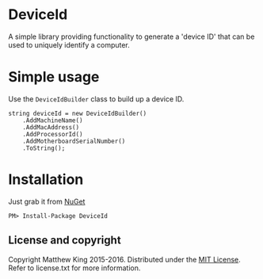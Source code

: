 DeviceId
========

A simple library providing functionality to generate a 'device ID' that can be used to uniquely identify a computer.

Simple usage
============

Use the `DeviceIdBuilder` class to build up a device ID.

    string deviceId = new DeviceIdBuilder()
        .AddMachineName()
        .AddMacAddress()
        .AddProcessorId()
        .AddMotherboardSerialNumber()
        .ToString();

Installation
============

Just grab it from [NuGet](https://www.nuget.org/packages/DeviceId/)

`PM> Install-Package DeviceId`

License and copyright
---------------------
Copyright Matthew King 2015-2016.
Distributed under the [MIT License](http://opensource.org/licenses/MIT). Refer to license.txt for more information.
